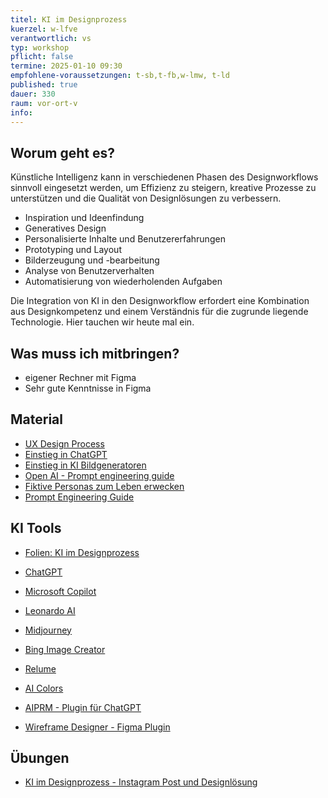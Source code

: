 ```yaml
---
titel: KI im Designprozess
kuerzel: w-lfve
verantwortlich: vs
typ: workshop
pflicht: false
termine: 2025-01-10 09:30
empfohlene-voraussetzungen: t-sb,t-fb,w-lmw, t-ld
published: true
dauer: 330
raum: vor-ort-v
info: 
---
```


## Worum geht es?
Künstliche Intelligenz kann in verschiedenen Phasen des Designworkflows sinnvoll eingesetzt werden, um Effizienz zu steigern, kreative Prozesse zu unterstützen und die Qualität von Designlösungen zu verbessern. 

- Inspiration und Ideenfindung
- Generatives Design
- Personalisierte Inhalte und Benutzererfahrungen
- Prototyping und Layout
- Bilderzeugung und -bearbeitung
- Analyse von Benutzerverhalten
- Automatisierung von wiederholenden Aufgaben

Die Integration von KI in den Designworkflow erfordert eine Kombination aus Designkompetenz und einem Verständnis für die zugrunde liegende Technologie. Hier tauchen wir heute mal ein.

## Was muss ich mitbringen?
- eigener Rechner mit Figma
- Sehr gute Kenntnisse in Figma

## Material
- [UX Design Process](https://www.uxpin.com/studio/blog/design-process-ux/)
- [Einstieg in ChatGPT](https://blogkurs.de/chatgpt-prompts/)
- [Einstieg in KI Bildgeneratoren](https://blogkurs.de/ki-bildgeneratoren/)
- [Open AI - Prompt engineering guide](https://platform.openai.com/docs/guides/prompt-engineering)
- [Fiktive Personas zum Leben erwecken](https://german.tech/mit-chatgpt-fiktive-personas-zum-leben-erwecken/)
- [Prompt Engineering Guide](https://www.promptingguide.ai)

## KI Tools
- [Folien: KI im Designprozess](../../download/workshops/ki-im-designprozess/mi-bachelor_screendesign_wise-2023_ki-im-designprozess.pdf)
- [ChatGPT](https://chat.openai.com)
- [Microsoft Copilot](https://copilot.microsoft.com)

- [Leonardo AI](https://leonardo.ai)
- [Midjourney](https://www.midjourney.com)
- [Bing Image Creator](https://www.bing.com/images/create)

- [Relume](https://www.relume.io)
- [AI Colors](https://aicolors.co)
- [AIPRM -  Plugin für ChatGPT](https://www.aiprm.com)
- [Wireframe Designer - Figma Plugin](https://www.figma.com/community/plugin/1228969298040149016)

## Übungen
- [KI im Designprozess - Instagram Post und Designlösung](/mi-bachelor-screendesign/assignments/workshop-ki-im-designprozess/)
